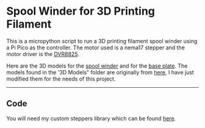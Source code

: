 # Spool Winder for 3D Printing Filament


This is a micropython script to run a 3D printing filament spool winder using a Pi Pico as the controller. The motor used is a nema17 stepper and the motor driver is the [DVR8825](https://www.pololu.com/product/2133).

Here are the 3D models for the [spool winder](https://makerworld.com/en/models/98832#profileId-105442) and for the [base plate](https://makerworld.com/en/models/456956#profileId-364918). The models found in the '3D Models" folder are originally from [here](https://makerworld.com/en/models/383593#profileId-283710), I have just modified them for the needs of this project.

<hr>

## Code

You will need my custom steppers library which can be found [here](https://github.com/Thomas1B/Micropython-DVR8825-Stepper-Driver).
